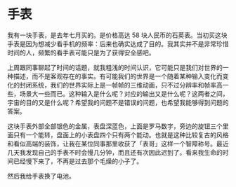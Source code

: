 # 手表

我有一块手表，是去年七月买的。是价格高达 58 块人民币的石英表。当初买这块手表是因为想减少看手机的频率：后来也确实达成了目的。我其实并不是非常珍惜时间的人，频繁的看手表可能只是为了获得安全感吧。

上周跟同事聊起了时间的话题，就我粗浅的时间认识，它可能只是我们对世界的一种描述，而不是客观存在的事实。有可能我们的世界是一个随着某种输入变化而变化的封闭系统，我们的世界实际上是一帧帧的三维动画，只不过分辨率和帧率高一些，场景大一些而已。这种输入是什么呢？对应的输出又是什么呢？这两者之间，宇宙的目的又是什么呢？希望我的问题不是错误的问题，也希望我能够得到问题的答案。

这块手表外部全部银色的金属，表盘深蓝色，上面是罗马数字，旁边的旋钮三个里面只有一个能转，盘面上的小表盘四个只有两个能动。也就是这种比较复古的风格和看似高端的装饰，让我在某位同事那里收获了「表哥」这样一个智障称号。最近几天我发现自己的手表不时会慢几分钟，而且还有次因此迟到了。看来我生命的时间已经慢下来了，不再是过去那个毛燥的小子了。

然后我给手表换了电池。

